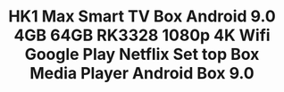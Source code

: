 ---
templateKey: product-page-template
featuredimage: >-
  /img/32993992335_0HK1-Max-Smart-TV-Box-Android-9-0-4GB-64GB-RK3328-1080p-4K-Wifi-Google-Play.jpg
price: 82.20149999999985
id: '32993992335'
title: >-
  HK1 Max Smart TV Box Android 9.0 4GB 64GB RK3328 1080p 4K Wifi Google Play
  Netflix Set top Box Media Player Android Box 9.0
images:
  - >-
    /img/32993992335_0HK1-Max-Smart-TV-Box-Android-9-0-4GB-64GB-RK3328-1080p-4K-Wifi-Google-Play.jpg
  - >-
    /img/32993992335_1HK1-Max-Smart-TV-Box-Android-9-0-4GB-64GB-RK3328-1080p-4K-Wifi-Google-Play.jpg
  - >-
    /img/32993992335_2HK1-Max-Smart-TV-Box-Android-9-0-4GB-64GB-RK3328-1080p-4K-Wifi-Google-Play.jpg
  - >-
    /img/32993992335_3HK1-Max-Smart-TV-Box-Android-9-0-4GB-64GB-RK3328-1080p-4K-Wifi-Google-Play.jpg
  - >-
    /img/32993992335_4HK1-Max-Smart-TV-Box-Android-9-0-4GB-64GB-RK3328-1080p-4K-Wifi-Google-Play.jpg
  - >-
    /img/32993992335_5HK1-Max-Smart-TV-Box-Android-9-0-4GB-64GB-RK3328-1080p-4K-Wifi-Google-Play.jpg
  - /img/32993992335_Color_2_0.jpg
  - /img/32993992335_Color_2_1.jpg
  - /img/32993992335_Color_2_2.jpg
  - /img/32993992335_Color_2_3.jpg
  - /img/32993992335_Color_2_4.jpg
  - /img/32993992335_Color_2_5.jpg
  - /img/32993992335_Color_2_6.jpg
  - /img/32993992335_Color_2_7.jpg
  - /img/32993992335_Color_2_8.jpg
options:
  - title: Ships From
    options:
      - optionId: '200007763:201336100'
        text: China
      - optionId: '200007763:201336104'
        text: Spain
      - optionId: '200007763:201336103'
        text: Russian Federation
      - optionId: '200007763:201336342'
        text: France
  - title: Plug Type
    options:
      - optionId: '200009209:201484776'
        text: US Plug
      - optionId: '200009209:201484777'
        text: EU Plug
      - optionId: '200009209:201484778'
        text: UK Plug
      - optionId: '200009209:201484779'
        text: AU Plug
  - title: Color
    options:
      - optionId: '14:350852'
        src: /img/32993992335_Color_2_0.jpg
        text: 2GB16GB
      - optionId: '14:350853'
        src: /img/32993992335_Color_2_1.jpg
        text: 4GB32GB
      - optionId: '14:10'
        src: /img/32993992335_Color_2_2.jpg
        text: 4GB64GB
      - optionId: '14:29'
        src: /img/32993992335_Color_2_3.jpg
        text: 2GB16GB G10 voice
      - optionId: '14:173'
        src: /img/32993992335_Color_2_4.jpg
        text: 4GB32GB G10 voice
      - optionId: '14:193'
        src: /img/32993992335_Color_2_5.jpg
        text: 4GB64GB G10 voice
      - optionId: '14:100016652'
        src: /img/32993992335_Color_2_6.jpg
        text: 2GB16GB backlit keyb
      - optionId: '14:496'
        src: /img/32993992335_Color_2_7.jpg
        text: 4GB32GB backlit keyb
      - optionId: '14:4'
        src: /img/32993992335_Color_2_8.jpg
        text: 4GB64GB backlit keyb
variants:
  - skuAttr: '200007763:201336104;200009209:201484776;14:350852#2GB16GB'
    pricing: '47.99'
    discount: '29.75'
    combinedAttributes:
      - '200007763:201336104'
      - '200009209:201484776'
      - '14:350852'
  - skuAttr: '200007763:201336104;200009209:201484776;14:350853#4GB32GB'
    pricing: '62.99'
    discount: '39.05'
    combinedAttributes:
      - '200007763:201336104'
      - '200009209:201484776'
      - '14:350853'
  - skuAttr: '200007763:201336104;200009209:201484776;14:10#4GB64GB'
    pricing: '68.90'
    discount: '42.72'
    combinedAttributes:
      - '200007763:201336104'
      - '200009209:201484776'
      - '14:10'
  - skuAttr: '200007763:201336104;200009209:201484776;14:29#2GB16GB G10 voice'
    pricing: '62.00'
    discount: '38.44'
    combinedAttributes:
      - '200007763:201336104'
      - '200009209:201484776'
      - '14:29'
  - skuAttr: '200007763:201336104;200009209:201484776;14:173#4GB32GB G10 voice'
    pricing: '73.10'
    discount: '45.32'
    combinedAttributes:
      - '200007763:201336104'
      - '200009209:201484776'
      - '14:173'
  - skuAttr: '200007763:201336104;200009209:201484776;14:193#4GB64GB G10 voice'
    pricing: '82.99'
    discount: '51.45'
    combinedAttributes:
      - '200007763:201336104'
      - '200009209:201484776'
      - '14:193'
  - skuAttr: '200007763:201336104;200009209:201484776;14:100016652#2GB16GB backlit keyb'
    pricing: '62.99'
    discount: '39.05'
    combinedAttributes:
      - '200007763:201336104'
      - '200009209:201484776'
      - '14:100016652'
  - skuAttr: '200007763:201336104;200009209:201484776;14:496#4GB32GB backlit keyb'
    pricing: '77.99'
    discount: '48.35'
    combinedAttributes:
      - '200007763:201336104'
      - '200009209:201484776'
      - '14:496'
  - skuAttr: '200007763:201336104;200009209:201484776;14:4#4GB64GB backlit keyb'
    pricing: '83.90'
    discount: '52.02'
    combinedAttributes:
      - '200007763:201336104'
      - '200009209:201484776'
      - '14:4'
  - skuAttr: '200007763:201336104;200009209:201484778;14:350852#2GB16GB'
    pricing: '47.99'
    discount: '29.75'
    combinedAttributes:
      - '200007763:201336104'
      - '200009209:201484778'
      - '14:350852'
  - skuAttr: '200007763:201336104;200009209:201484778;14:350853#4GB32GB'
    pricing: '62.99'
    discount: '39.05'
    combinedAttributes:
      - '200007763:201336104'
      - '200009209:201484778'
      - '14:350853'
  - skuAttr: '200007763:201336104;200009209:201484778;14:10#4GB64GB'
    pricing: '68.99'
    discount: '42.77'
    combinedAttributes:
      - '200007763:201336104'
      - '200009209:201484778'
      - '14:10'
  - skuAttr: '200007763:201336104;200009209:201484778;14:29#2GB16GB G10 voice'
    pricing: '62.00'
    discount: '38.44'
    combinedAttributes:
      - '200007763:201336104'
      - '200009209:201484778'
      - '14:29'
  - skuAttr: '200007763:201336104;200009209:201484778;14:173#4GB32GB G10 voice'
    pricing: '73.10'
    discount: '45.32'
    combinedAttributes:
      - '200007763:201336104'
      - '200009209:201484778'
      - '14:173'
  - skuAttr: '200007763:201336104;200009209:201484778;14:193#4GB64GB G10 voice'
    pricing: '82.99'
    discount: '51.45'
    combinedAttributes:
      - '200007763:201336104'
      - '200009209:201484778'
      - '14:193'
  - skuAttr: '200007763:201336104;200009209:201484778;14:100016652#2GB16GB backlit keyb'
    pricing: '62.99'
    discount: '39.05'
    combinedAttributes:
      - '200007763:201336104'
      - '200009209:201484778'
      - '14:100016652'
  - skuAttr: '200007763:201336104;200009209:201484778;14:496#4GB32GB backlit keyb'
    pricing: '77.99'
    discount: '48.35'
    combinedAttributes:
      - '200007763:201336104'
      - '200009209:201484778'
      - '14:496'
  - skuAttr: '200007763:201336104;200009209:201484778;14:4#4GB64GB backlit keyb'
    pricing: '83.90'
    discount: '52.02'
    combinedAttributes:
      - '200007763:201336104'
      - '200009209:201484778'
      - '14:4'
  - skuAttr: '200007763:201336104;200009209:201484779;14:350852#2GB16GB'
    pricing: '47.99'
    discount: '29.75'
    combinedAttributes:
      - '200007763:201336104'
      - '200009209:201484779'
      - '14:350852'
  - skuAttr: '200007763:201336104;200009209:201484779;14:350853#4GB32GB'
    pricing: '62.99'
    discount: '39.05'
    combinedAttributes:
      - '200007763:201336104'
      - '200009209:201484779'
      - '14:350853'
  - skuAttr: '200007763:201336104;200009209:201484779;14:10#4GB64GB'
    pricing: '68.99'
    discount: '42.77'
    combinedAttributes:
      - '200007763:201336104'
      - '200009209:201484779'
      - '14:10'
  - skuAttr: '200007763:201336104;200009209:201484779;14:29#2GB16GB G10 voice'
    pricing: '62.00'
    discount: '38.44'
    combinedAttributes:
      - '200007763:201336104'
      - '200009209:201484779'
      - '14:29'
  - skuAttr: '200007763:201336104;200009209:201484779;14:173#4GB32GB G10 voice'
    pricing: '73.10'
    discount: '45.32'
    combinedAttributes:
      - '200007763:201336104'
      - '200009209:201484779'
      - '14:173'
  - skuAttr: '200007763:201336104;200009209:201484779;14:193#4GB64GB G10 voice'
    pricing: '82.99'
    discount: '51.45'
    combinedAttributes:
      - '200007763:201336104'
      - '200009209:201484779'
      - '14:193'
  - skuAttr: '200007763:201336104;200009209:201484779;14:100016652#2GB16GB backlit keyb'
    pricing: '62.99'
    discount: '39.05'
    combinedAttributes:
      - '200007763:201336104'
      - '200009209:201484779'
      - '14:100016652'
  - skuAttr: '200007763:201336104;200009209:201484779;14:496#4GB32GB backlit keyb'
    pricing: '77.99'
    discount: '48.35'
    combinedAttributes:
      - '200007763:201336104'
      - '200009209:201484779'
      - '14:496'
  - skuAttr: '200007763:201336104;200009209:201484779;14:4#4GB64GB backlit keyb'
    pricing: '83.90'
    discount: '52.02'
    combinedAttributes:
      - '200007763:201336104'
      - '200009209:201484779'
      - '14:4'
  - skuAttr: '200007763:201336103;200009209:201484776;14:350852#2GB16GB'
    pricing: '44.99'
    discount: '27.89'
    combinedAttributes:
      - '200007763:201336103'
      - '200009209:201484776'
      - '14:350852'
  - skuAttr: '200007763:201336103;200009209:201484776;14:350853#4GB32GB'
    pricing: '60.99'
    discount: '37.81'
    combinedAttributes:
      - '200007763:201336103'
      - '200009209:201484776'
      - '14:350853'
  - skuAttr: '200007763:201336103;200009209:201484776;14:10#4GB64GB'
    pricing: '65.98'
    discount: '40.91'
    combinedAttributes:
      - '200007763:201336103'
      - '200009209:201484776'
      - '14:10'
  - skuAttr: '200007763:201336103;200009209:201484776;14:29#2GB16GB G10 voice'
    pricing: '59.00'
    discount: '36.58'
    combinedAttributes:
      - '200007763:201336103'
      - '200009209:201484776'
      - '14:29'
  - skuAttr: '200007763:201336103;200009209:201484776;14:173#4GB32GB G10 voice'
    pricing: '74.10'
    discount: '45.94'
    combinedAttributes:
      - '200007763:201336103'
      - '200009209:201484776'
      - '14:173'
  - skuAttr: '200007763:201336103;200009209:201484776;14:193#4GB64GB G10 voice'
    pricing: '79.99'
    discount: '49.59'
    combinedAttributes:
      - '200007763:201336103'
      - '200009209:201484776'
      - '14:193'
  - skuAttr: '200007763:201336103;200009209:201484776;14:100016652#2GB16GB backlit keyb'
    pricing: '59.99'
    discount: '37.19'
    combinedAttributes:
      - '200007763:201336103'
      - '200009209:201484776'
      - '14:100016652'
  - skuAttr: '200007763:201336103;200009209:201484776;14:496#4GB32GB backlit keyb'
    pricing: '74.99'
    discount: '46.49'
    combinedAttributes:
      - '200007763:201336103'
      - '200009209:201484776'
      - '14:496'
  - skuAttr: '200007763:201336103;200009209:201484776;14:4#4GB64GB backlit keyb'
    pricing: '80.90'
    discount: '50.16'
    combinedAttributes:
      - '200007763:201336103'
      - '200009209:201484776'
      - '14:4'
  - skuAttr: '200007763:201336103;200009209:201484778;14:350852#2GB16GB'
    pricing: '44.99'
    discount: '27.89'
    combinedAttributes:
      - '200007763:201336103'
      - '200009209:201484778'
      - '14:350852'
  - skuAttr: '200007763:201336103;200009209:201484778;14:350853#4GB32GB'
    pricing: '60.99'
    discount: '37.81'
    combinedAttributes:
      - '200007763:201336103'
      - '200009209:201484778'
      - '14:350853'
  - skuAttr: '200007763:201336103;200009209:201484778;14:10#4GB64GB'
    pricing: '65.98'
    discount: '40.91'
    combinedAttributes:
      - '200007763:201336103'
      - '200009209:201484778'
      - '14:10'
  - skuAttr: '200007763:201336103;200009209:201484778;14:29#2GB16GB G10 voice'
    pricing: '59.00'
    discount: '36.58'
    combinedAttributes:
      - '200007763:201336103'
      - '200009209:201484778'
      - '14:29'
  - skuAttr: '200007763:201336103;200009209:201484778;14:173#4GB32GB G10 voice'
    pricing: '74.10'
    discount: '45.94'
    combinedAttributes:
      - '200007763:201336103'
      - '200009209:201484778'
      - '14:173'
  - skuAttr: '200007763:201336103;200009209:201484778;14:193#4GB64GB G10 voice'
    pricing: '79.99'
    discount: '49.59'
    combinedAttributes:
      - '200007763:201336103'
      - '200009209:201484778'
      - '14:193'
  - skuAttr: '200007763:201336103;200009209:201484778;14:100016652#2GB16GB backlit keyb'
    pricing: '59.99'
    discount: '37.19'
    combinedAttributes:
      - '200007763:201336103'
      - '200009209:201484778'
      - '14:100016652'
  - skuAttr: '200007763:201336103;200009209:201484778;14:496#4GB32GB backlit keyb'
    pricing: '74.99'
    discount: '46.49'
    combinedAttributes:
      - '200007763:201336103'
      - '200009209:201484778'
      - '14:496'
  - skuAttr: '200007763:201336103;200009209:201484778;14:4#4GB64GB backlit keyb'
    pricing: '80.90'
    discount: '50.16'
    combinedAttributes:
      - '200007763:201336103'
      - '200009209:201484778'
      - '14:4'
  - skuAttr: '200007763:201336103;200009209:201484779;14:350852#2GB16GB'
    pricing: '44.99'
    discount: '27.89'
    combinedAttributes:
      - '200007763:201336103'
      - '200009209:201484779'
      - '14:350852'
  - skuAttr: '200007763:201336103;200009209:201484779;14:350853#4GB32GB'
    pricing: '60.99'
    discount: '37.81'
    combinedAttributes:
      - '200007763:201336103'
      - '200009209:201484779'
      - '14:350853'
  - skuAttr: '200007763:201336103;200009209:201484779;14:10#4GB64GB'
    pricing: '65.98'
    discount: '40.91'
    combinedAttributes:
      - '200007763:201336103'
      - '200009209:201484779'
      - '14:10'
  - skuAttr: '200007763:201336103;200009209:201484779;14:29#2GB16GB G10 voice'
    pricing: '59.00'
    discount: '36.58'
    combinedAttributes:
      - '200007763:201336103'
      - '200009209:201484779'
      - '14:29'
  - skuAttr: '200007763:201336103;200009209:201484779;14:173#4GB32GB G10 voice'
    pricing: '74.10'
    discount: '45.94'
    combinedAttributes:
      - '200007763:201336103'
      - '200009209:201484779'
      - '14:173'
  - skuAttr: '200007763:201336103;200009209:201484779;14:193#4GB64GB G10 voice'
    pricing: '79.99'
    discount: '49.59'
    combinedAttributes:
      - '200007763:201336103'
      - '200009209:201484779'
      - '14:193'
  - skuAttr: '200007763:201336103;200009209:201484779;14:100016652#2GB16GB backlit keyb'
    pricing: '59.99'
    discount: '37.19'
    combinedAttributes:
      - '200007763:201336103'
      - '200009209:201484779'
      - '14:100016652'
  - skuAttr: '200007763:201336103;200009209:201484779;14:496#4GB32GB backlit keyb'
    pricing: '74.99'
    discount: '46.49'
    combinedAttributes:
      - '200007763:201336103'
      - '200009209:201484779'
      - '14:496'
  - skuAttr: '200007763:201336103;200009209:201484779;14:4#4GB64GB backlit keyb'
    pricing: '80.90'
    discount: '50.16'
    combinedAttributes:
      - '200007763:201336103'
      - '200009209:201484779'
      - '14:4'
  - skuAttr: '200007763:201336342;200009209:201484776;14:350852#2GB16GB'
    pricing: '49.99'
    discount: '30.99'
    combinedAttributes:
      - '200007763:201336342'
      - '200009209:201484776'
      - '14:350852'
  - skuAttr: '200007763:201336342;200009209:201484776;14:350853#4GB32GB'
    pricing: '65.99'
    discount: '40.91'
    combinedAttributes:
      - '200007763:201336342'
      - '200009209:201484776'
      - '14:350853'
  - skuAttr: '200007763:201336342;200009209:201484776;14:10#4GB64GB'
    pricing: '70.98'
    discount: '44.01'
    combinedAttributes:
      - '200007763:201336342'
      - '200009209:201484776'
      - '14:10'
  - skuAttr: '200007763:201336342;200009209:201484776;14:29#2GB16GB G10 voice'
    pricing: '64.00'
    discount: '39.68'
    combinedAttributes:
      - '200007763:201336342'
      - '200009209:201484776'
      - '14:29'
  - skuAttr: '200007763:201336342;200009209:201484776;14:173#4GB32GB G10 voice'
    pricing: '78.10'
    discount: '48.42'
    combinedAttributes:
      - '200007763:201336342'
      - '200009209:201484776'
      - '14:173'
  - skuAttr: '200007763:201336342;200009209:201484776;14:193#4GB64GB G10 voice'
    pricing: '84.99'
    discount: '52.69'
    combinedAttributes:
      - '200007763:201336342'
      - '200009209:201484776'
      - '14:193'
  - skuAttr: '200007763:201336342;200009209:201484776;14:100016652#2GB16GB backlit keyb'
    pricing: '64.99'
    discount: '40.29'
    combinedAttributes:
      - '200007763:201336342'
      - '200009209:201484776'
      - '14:100016652'
  - skuAttr: '200007763:201336342;200009209:201484776;14:496#4GB32GB backlit keyb'
    pricing: '79.99'
    discount: '49.59'
    combinedAttributes:
      - '200007763:201336342'
      - '200009209:201484776'
      - '14:496'
  - skuAttr: '200007763:201336342;200009209:201484776;14:4#4GB64GB backlit keyb'
    pricing: '84.90'
    discount: '52.64'
    combinedAttributes:
      - '200007763:201336342'
      - '200009209:201484776'
      - '14:4'
  - skuAttr: '200007763:201336342;200009209:201484778;14:350852#2GB16GB'
    pricing: '49.99'
    discount: '30.99'
    combinedAttributes:
      - '200007763:201336342'
      - '200009209:201484778'
      - '14:350852'
  - skuAttr: '200007763:201336342;200009209:201484778;14:350853#4GB32GB'
    pricing: '65.99'
    discount: '40.91'
    combinedAttributes:
      - '200007763:201336342'
      - '200009209:201484778'
      - '14:350853'
  - skuAttr: '200007763:201336342;200009209:201484778;14:10#4GB64GB'
    pricing: '70.98'
    discount: '44.01'
    combinedAttributes:
      - '200007763:201336342'
      - '200009209:201484778'
      - '14:10'
  - skuAttr: '200007763:201336342;200009209:201484778;14:29#2GB16GB G10 voice'
    pricing: '64.00'
    discount: '39.68'
    combinedAttributes:
      - '200007763:201336342'
      - '200009209:201484778'
      - '14:29'
  - skuAttr: '200007763:201336342;200009209:201484778;14:173#4GB32GB G10 voice'
    pricing: '78.10'
    discount: '48.42'
    combinedAttributes:
      - '200007763:201336342'
      - '200009209:201484778'
      - '14:173'
  - skuAttr: '200007763:201336342;200009209:201484778;14:193#4GB64GB G10 voice'
    pricing: '84.99'
    discount: '52.69'
    combinedAttributes:
      - '200007763:201336342'
      - '200009209:201484778'
      - '14:193'
  - skuAttr: '200007763:201336342;200009209:201484778;14:100016652#2GB16GB backlit keyb'
    pricing: '64.99'
    discount: '40.29'
    combinedAttributes:
      - '200007763:201336342'
      - '200009209:201484778'
      - '14:100016652'
  - skuAttr: '200007763:201336342;200009209:201484778;14:496#4GB32GB backlit keyb'
    pricing: '79.99'
    discount: '49.59'
    combinedAttributes:
      - '200007763:201336342'
      - '200009209:201484778'
      - '14:496'
  - skuAttr: '200007763:201336342;200009209:201484778;14:4#4GB64GB backlit keyb'
    pricing: '84.90'
    discount: '52.64'
    combinedAttributes:
      - '200007763:201336342'
      - '200009209:201484778'
      - '14:4'
  - skuAttr: '200007763:201336342;200009209:201484779;14:350852#2GB16GB'
    pricing: '49.99'
    discount: '30.99'
    combinedAttributes:
      - '200007763:201336342'
      - '200009209:201484779'
      - '14:350852'
  - skuAttr: '200007763:201336342;200009209:201484779;14:350853#4GB32GB'
    pricing: '65.99'
    discount: '40.91'
    combinedAttributes:
      - '200007763:201336342'
      - '200009209:201484779'
      - '14:350853'
  - skuAttr: '200007763:201336342;200009209:201484779;14:10#4GB64GB'
    pricing: '70.98'
    discount: '44.01'
    combinedAttributes:
      - '200007763:201336342'
      - '200009209:201484779'
      - '14:10'
  - skuAttr: '200007763:201336342;200009209:201484779;14:29#2GB16GB G10 voice'
    pricing: '64.00'
    discount: '39.68'
    combinedAttributes:
      - '200007763:201336342'
      - '200009209:201484779'
      - '14:29'
  - skuAttr: '200007763:201336342;200009209:201484779;14:173#4GB32GB G10 voice'
    pricing: '78.10'
    discount: '48.42'
    combinedAttributes:
      - '200007763:201336342'
      - '200009209:201484779'
      - '14:173'
  - skuAttr: '200007763:201336342;200009209:201484779;14:193#4GB64GB G10 voice'
    pricing: '84.99'
    discount: '52.69'
    combinedAttributes:
      - '200007763:201336342'
      - '200009209:201484779'
      - '14:193'
  - skuAttr: '200007763:201336342;200009209:201484779;14:100016652#2GB16GB backlit keyb'
    pricing: '64.99'
    discount: '40.29'
    combinedAttributes:
      - '200007763:201336342'
      - '200009209:201484779'
      - '14:100016652'
  - skuAttr: '200007763:201336342;200009209:201484779;14:496#4GB32GB backlit keyb'
    pricing: '79.99'
    discount: '49.59'
    combinedAttributes:
      - '200007763:201336342'
      - '200009209:201484779'
      - '14:496'
  - skuAttr: '200007763:201336342;200009209:201484779;14:4#4GB64GB backlit keyb'
    pricing: '84.90'
    discount: '52.64'
    combinedAttributes:
      - '200007763:201336342'
      - '200009209:201484779'
      - '14:4'
  - skuAttr: '200007763:201336100;200009209:201484776;14:350852#2GB16GB'
    pricing: '42.35'
    discount: '26.26'
    combinedAttributes:
      - '200007763:201336100'
      - '200009209:201484776'
      - '14:350852'
  - skuAttr: '200007763:201336100;200009209:201484777;14:350852#2GB16GB'
    pricing: '42.35'
    discount: '26.26'
    combinedAttributes:
      - '200007763:201336100'
      - '200009209:201484777'
      - '14:350852'
  - skuAttr: '200007763:201336100;200009209:201484778;14:350852#2GB16GB'
    pricing: '42.35'
    discount: '26.26'
    combinedAttributes:
      - '200007763:201336100'
      - '200009209:201484778'
      - '14:350852'
  - skuAttr: '200007763:201336100;200009209:201484779;14:350852#2GB16GB'
    pricing: '42.35'
    discount: '26.26'
    combinedAttributes:
      - '200007763:201336100'
      - '200009209:201484779'
      - '14:350852'
  - skuAttr: '200007763:201336104;200009209:201484777;14:350852#2GB16GB'
    pricing: '47.99'
    discount: '29.75'
    combinedAttributes:
      - '200007763:201336104'
      - '200009209:201484777'
      - '14:350852'
  - skuAttr: '200007763:201336103;200009209:201484777;14:350852#2GB16GB'
    pricing: '44.99'
    discount: '27.89'
    combinedAttributes:
      - '200007763:201336103'
      - '200009209:201484777'
      - '14:350852'
  - skuAttr: '200007763:201336342;200009209:201484777;14:350852#2GB16GB'
    pricing: '49.99'
    discount: '30.99'
    combinedAttributes:
      - '200007763:201336342'
      - '200009209:201484777'
      - '14:350852'
  - skuAttr: '200007763:201336100;200009209:201484776;14:100016652#2GB16GB backlit keyb'
    pricing: '59.99'
    discount: '37.19'
    combinedAttributes:
      - '200007763:201336100'
      - '200009209:201484776'
      - '14:100016652'
  - skuAttr: '200007763:201336100;200009209:201484777;14:100016652#2GB16GB backlit keyb'
    pricing: '59.99'
    discount: '37.19'
    combinedAttributes:
      - '200007763:201336100'
      - '200009209:201484777'
      - '14:100016652'
  - skuAttr: '200007763:201336100;200009209:201484778;14:100016652#2GB16GB backlit keyb'
    pricing: '59.99'
    discount: '37.19'
    combinedAttributes:
      - '200007763:201336100'
      - '200009209:201484778'
      - '14:100016652'
  - skuAttr: '200007763:201336100;200009209:201484779;14:100016652#2GB16GB backlit keyb'
    pricing: '59.99'
    discount: '37.19'
    combinedAttributes:
      - '200007763:201336100'
      - '200009209:201484779'
      - '14:100016652'
  - skuAttr: '200007763:201336104;200009209:201484777;14:100016652#2GB16GB backlit keyb'
    pricing: '62.99'
    discount: '39.05'
    combinedAttributes:
      - '200007763:201336104'
      - '200009209:201484777'
      - '14:100016652'
  - skuAttr: '200007763:201336103;200009209:201484777;14:100016652#2GB16GB backlit keyb'
    pricing: '59.99'
    discount: '37.19'
    combinedAttributes:
      - '200007763:201336103'
      - '200009209:201484777'
      - '14:100016652'
  - skuAttr: '200007763:201336342;200009209:201484777;14:100016652#2GB16GB backlit keyb'
    pricing: '64.99'
    discount: '40.29'
    combinedAttributes:
      - '200007763:201336342'
      - '200009209:201484777'
      - '14:100016652'
  - skuAttr: '200007763:201336100;200009209:201484776;14:29#2GB16GB G10 voice'
    pricing: '59.00'
    discount: '36.58'
    combinedAttributes:
      - '200007763:201336100'
      - '200009209:201484776'
      - '14:29'
  - skuAttr: '200007763:201336100;200009209:201484777;14:29#2GB16GB G10 voice'
    pricing: '59.00'
    discount: '36.58'
    combinedAttributes:
      - '200007763:201336100'
      - '200009209:201484777'
      - '14:29'
  - skuAttr: '200007763:201336100;200009209:201484778;14:29#2GB16GB G10 voice'
    pricing: '59.00'
    discount: '36.58'
    combinedAttributes:
      - '200007763:201336100'
      - '200009209:201484778'
      - '14:29'
  - skuAttr: '200007763:201336100;200009209:201484779;14:29#2GB16GB G10 voice'
    pricing: '59.00'
    discount: '36.58'
    combinedAttributes:
      - '200007763:201336100'
      - '200009209:201484779'
      - '14:29'
  - skuAttr: '200007763:201336104;200009209:201484777;14:29#2GB16GB G10 voice'
    pricing: '62.00'
    discount: '38.44'
    combinedAttributes:
      - '200007763:201336104'
      - '200009209:201484777'
      - '14:29'
  - skuAttr: '200007763:201336103;200009209:201484777;14:29#2GB16GB G10 voice'
    pricing: '59.00'
    discount: '36.58'
    combinedAttributes:
      - '200007763:201336103'
      - '200009209:201484777'
      - '14:29'
  - skuAttr: '200007763:201336342;200009209:201484777;14:29#2GB16GB G10 voice'
    pricing: '64.00'
    discount: '39.68'
    combinedAttributes:
      - '200007763:201336342'
      - '200009209:201484777'
      - '14:29'
  - skuAttr: '200007763:201336100;200009209:201484776;14:350853#4GB32GB'
    pricing: '60.99'
    discount: '37.81'
    combinedAttributes:
      - '200007763:201336100'
      - '200009209:201484776'
      - '14:350853'
  - skuAttr: '200007763:201336100;200009209:201484777;14:350853#4GB32GB'
    pricing: '60.99'
    discount: '37.81'
    combinedAttributes:
      - '200007763:201336100'
      - '200009209:201484777'
      - '14:350853'
  - skuAttr: '200007763:201336100;200009209:201484778;14:350853#4GB32GB'
    pricing: '60.99'
    discount: '37.81'
    combinedAttributes:
      - '200007763:201336100'
      - '200009209:201484778'
      - '14:350853'
  - skuAttr: '200007763:201336100;200009209:201484779;14:350853#4GB32GB'
    pricing: '60.99'
    discount: '37.81'
    combinedAttributes:
      - '200007763:201336100'
      - '200009209:201484779'
      - '14:350853'
  - skuAttr: '200007763:201336104;200009209:201484777;14:350853#4GB32GB'
    pricing: '62.99'
    discount: '39.05'
    combinedAttributes:
      - '200007763:201336104'
      - '200009209:201484777'
      - '14:350853'
  - skuAttr: '200007763:201336103;200009209:201484777;14:350853#4GB32GB'
    pricing: '60.99'
    discount: '37.81'
    combinedAttributes:
      - '200007763:201336103'
      - '200009209:201484777'
      - '14:350853'
  - skuAttr: '200007763:201336342;200009209:201484777;14:350853#4GB32GB'
    pricing: '65.99'
    discount: '40.91'
    combinedAttributes:
      - '200007763:201336342'
      - '200009209:201484777'
      - '14:350853'
  - skuAttr: '200007763:201336100;200009209:201484776;14:496#4GB32GB backlit keyb'
    pricing: '74.99'
    discount: '46.49'
    combinedAttributes:
      - '200007763:201336100'
      - '200009209:201484776'
      - '14:496'
  - skuAttr: '200007763:201336100;200009209:201484777;14:496#4GB32GB backlit keyb'
    pricing: '74.99'
    discount: '46.49'
    combinedAttributes:
      - '200007763:201336100'
      - '200009209:201484777'
      - '14:496'
  - skuAttr: '200007763:201336100;200009209:201484778;14:496#4GB32GB backlit keyb'
    pricing: '74.99'
    discount: '46.49'
    combinedAttributes:
      - '200007763:201336100'
      - '200009209:201484778'
      - '14:496'
  - skuAttr: '200007763:201336100;200009209:201484779;14:496#4GB32GB backlit keyb'
    pricing: '74.99'
    discount: '46.49'
    combinedAttributes:
      - '200007763:201336100'
      - '200009209:201484779'
      - '14:496'
  - skuAttr: '200007763:201336104;200009209:201484777;14:496#4GB32GB backlit keyb'
    pricing: '77.99'
    discount: '48.35'
    combinedAttributes:
      - '200007763:201336104'
      - '200009209:201484777'
      - '14:496'
  - skuAttr: '200007763:201336103;200009209:201484777;14:496#4GB32GB backlit keyb'
    pricing: '74.99'
    discount: '46.49'
    combinedAttributes:
      - '200007763:201336103'
      - '200009209:201484777'
      - '14:496'
  - skuAttr: '200007763:201336342;200009209:201484777;14:496#4GB32GB backlit keyb'
    pricing: '79.99'
    discount: '49.59'
    combinedAttributes:
      - '200007763:201336342'
      - '200009209:201484777'
      - '14:496'
  - skuAttr: '200007763:201336100;200009209:201484776;14:173#4GB32GB G10 voice'
    pricing: '74.10'
    discount: '45.94'
    combinedAttributes:
      - '200007763:201336100'
      - '200009209:201484776'
      - '14:173'
  - skuAttr: '200007763:201336100;200009209:201484777;14:173#4GB32GB G10 voice'
    pricing: '74.10'
    discount: '45.94'
    combinedAttributes:
      - '200007763:201336100'
      - '200009209:201484777'
      - '14:173'
  - skuAttr: '200007763:201336100;200009209:201484778;14:173#4GB32GB G10 voice'
    pricing: '74.10'
    discount: '45.94'
    combinedAttributes:
      - '200007763:201336100'
      - '200009209:201484778'
      - '14:173'
  - skuAttr: '200007763:201336100;200009209:201484779;14:173#4GB32GB G10 voice'
    pricing: '74.10'
    discount: '45.94'
    combinedAttributes:
      - '200007763:201336100'
      - '200009209:201484779'
      - '14:173'
  - skuAttr: '200007763:201336104;200009209:201484777;14:173#4GB32GB G10 voice'
    pricing: '73.10'
    discount: '45.32'
    combinedAttributes:
      - '200007763:201336104'
      - '200009209:201484777'
      - '14:173'
  - skuAttr: '200007763:201336103;200009209:201484777;14:173#4GB32GB G10 voice'
    pricing: '74.10'
    discount: '45.94'
    combinedAttributes:
      - '200007763:201336103'
      - '200009209:201484777'
      - '14:173'
  - skuAttr: '200007763:201336342;200009209:201484777;14:173#4GB32GB G10 voice'
    pricing: '78.10'
    discount: '48.42'
    combinedAttributes:
      - '200007763:201336342'
      - '200009209:201484777'
      - '14:173'
  - skuAttr: '200007763:201336100;200009209:201484776;14:10#4GB64GB'
    pricing: '65.98'
    discount: '40.91'
    combinedAttributes:
      - '200007763:201336100'
      - '200009209:201484776'
      - '14:10'
  - skuAttr: '200007763:201336100;200009209:201484777;14:10#4GB64GB'
    pricing: '65.98'
    discount: '40.91'
    combinedAttributes:
      - '200007763:201336100'
      - '200009209:201484777'
      - '14:10'
  - skuAttr: '200007763:201336100;200009209:201484778;14:10#4GB64GB'
    pricing: '65.98'
    discount: '40.91'
    combinedAttributes:
      - '200007763:201336100'
      - '200009209:201484778'
      - '14:10'
  - skuAttr: '200007763:201336100;200009209:201484779;14:10#4GB64GB'
    pricing: '65.98'
    discount: '40.91'
    combinedAttributes:
      - '200007763:201336100'
      - '200009209:201484779'
      - '14:10'
  - skuAttr: '200007763:201336104;200009209:201484777;14:10#4GB64GB'
    pricing: '68.90'
    discount: '42.72'
    combinedAttributes:
      - '200007763:201336104'
      - '200009209:201484777'
      - '14:10'
  - skuAttr: '200007763:201336103;200009209:201484777;14:10#4GB64GB'
    pricing: '65.98'
    discount: '40.91'
    combinedAttributes:
      - '200007763:201336103'
      - '200009209:201484777'
      - '14:10'
  - skuAttr: '200007763:201336342;200009209:201484777;14:10#4GB64GB'
    pricing: '70.98'
    discount: '44.01'
    combinedAttributes:
      - '200007763:201336342'
      - '200009209:201484777'
      - '14:10'
  - skuAttr: '200007763:201336100;200009209:201484776;14:4#4GB64GB backlit keyb'
    pricing: '80.90'
    discount: '50.16'
    combinedAttributes:
      - '200007763:201336100'
      - '200009209:201484776'
      - '14:4'
  - skuAttr: '200007763:201336100;200009209:201484777;14:4#4GB64GB backlit keyb'
    pricing: '80.90'
    discount: '50.16'
    combinedAttributes:
      - '200007763:201336100'
      - '200009209:201484777'
      - '14:4'
  - skuAttr: '200007763:201336100;200009209:201484778;14:4#4GB64GB backlit keyb'
    pricing: '80.90'
    discount: '50.16'
    combinedAttributes:
      - '200007763:201336100'
      - '200009209:201484778'
      - '14:4'
  - skuAttr: '200007763:201336100;200009209:201484779;14:4#4GB64GB backlit keyb'
    pricing: '80.90'
    discount: '50.16'
    combinedAttributes:
      - '200007763:201336100'
      - '200009209:201484779'
      - '14:4'
  - skuAttr: '200007763:201336104;200009209:201484777;14:4#4GB64GB backlit keyb'
    pricing: '83.90'
    discount: '52.02'
    combinedAttributes:
      - '200007763:201336104'
      - '200009209:201484777'
      - '14:4'
  - skuAttr: '200007763:201336103;200009209:201484777;14:4#4GB64GB backlit keyb'
    pricing: '80.90'
    discount: '50.16'
    combinedAttributes:
      - '200007763:201336103'
      - '200009209:201484777'
      - '14:4'
  - skuAttr: '200007763:201336342;200009209:201484777;14:4#4GB64GB backlit keyb'
    pricing: '84.90'
    discount: '52.64'
    combinedAttributes:
      - '200007763:201336342'
      - '200009209:201484777'
      - '14:4'
  - skuAttr: '200007763:201336100;200009209:201484776;14:193#4GB64GB G10 voice'
    pricing: '79.99'
    discount: '49.59'
    combinedAttributes:
      - '200007763:201336100'
      - '200009209:201484776'
      - '14:193'
  - skuAttr: '200007763:201336100;200009209:201484777;14:193#4GB64GB G10 voice'
    pricing: '79.99'
    discount: '49.59'
    combinedAttributes:
      - '200007763:201336100'
      - '200009209:201484777'
      - '14:193'
  - skuAttr: '200007763:201336100;200009209:201484778;14:193#4GB64GB G10 voice'
    pricing: '79.99'
    discount: '49.59'
    combinedAttributes:
      - '200007763:201336100'
      - '200009209:201484778'
      - '14:193'
  - skuAttr: '200007763:201336100;200009209:201484779;14:193#4GB64GB G10 voice'
    pricing: '79.99'
    discount: '49.59'
    combinedAttributes:
      - '200007763:201336100'
      - '200009209:201484779'
      - '14:193'
  - skuAttr: '200007763:201336104;200009209:201484777;14:193#4GB64GB G10 voice'
    pricing: '82.99'
    discount: '51.45'
    combinedAttributes:
      - '200007763:201336104'
      - '200009209:201484777'
      - '14:193'
  - skuAttr: '200007763:201336103;200009209:201484777;14:193#4GB64GB G10 voice'
    pricing: '79.99'
    discount: '49.59'
    combinedAttributes:
      - '200007763:201336103'
      - '200009209:201484777'
      - '14:193'
  - skuAttr: '200007763:201336342;200009209:201484777;14:193#4GB64GB G10 voice'
    pricing: '84.99'
    discount: '52.69'
    combinedAttributes:
      - '200007763:201336342'
      - '200009209:201484777'
      - '14:193'
tags:
  - Brand Name
  - VONTAR
  - Model Number
  - HK1 MAX
  - Wireless
  - 'Yes'
  - Video Output
  - HDMI 2.0
  - Internal Storage
  - 16GB eMMC
  - Memory
  - 2G DDR3
  - Weight
  - 0.4kg
  - System Upgrade
  - 'Yes'
  - Ethernet
  - 100M
  - Remote Control
  - Included
  - OS
  - Android
  - Power
  - 'DC 5V,2A'
  - CPU
  - RK3328 Quad-Core 64bit Cortex-A53
  - GPU
  - Penta-Core Mali-450
  - Processor
  - RK3328 Quad-Core 64bit Cortex-A53
  - OS
  - Android 9.0
  - RAM
  - 2GB/4GB DDR3
  - ROM
  - EMMC 16/32GB/64GB (Optional)
  - Support HD
  - HD 2.0
  - 2G16G
  - NO bluetooth
  - 4G32G/4G64G
  - Support bluetooth
meta: {}
description: ''
---